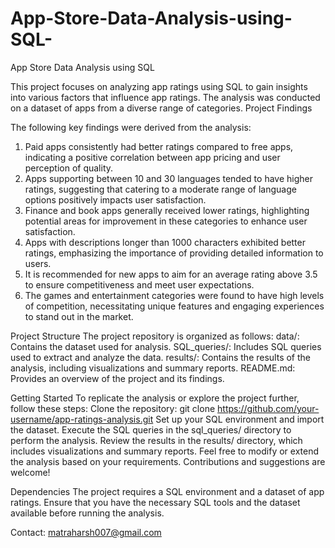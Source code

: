 # App-Store-Data-Analysis-using-SQL-
App Store Data Analysis using SQL 

This project focuses on analyzing app ratings using SQL to gain insights into various factors that influence app ratings. The analysis was conducted on a dataset of apps from a diverse range of categories.
Project Findings

The following key findings were derived from the analysis:
1. Paid apps consistently had better ratings compared to free apps, indicating a positive correlation between app pricing and user perception of quality.
2. Apps supporting between 10 and 30 languages tended to have higher ratings, suggesting that catering to a moderate range of language options positively impacts user satisfaction.
3. Finance and book apps generally received lower ratings, highlighting potential areas for improvement in these categories to enhance user satisfaction.
4. Apps with descriptions longer than 1000 characters exhibited better ratings, emphasizing the importance of providing detailed information to users.
5. It is recommended for new apps to aim for an average rating above 3.5 to ensure competitiveness and meet user expectations.
6. The games and entertainment categories were found to have high levels of competition, necessitating unique features and engaging experiences to stand out in the market.
   
Project Structure
The project repository is organized as follows:
data/: Contains the dataset used for analysis.
SQL_queries/: Includes SQL queries used to extract and analyze the data.
results/: Contains the results of the analysis, including visualizations and summary reports.
README.md: Provides an overview of the project and its findings.

Getting Started
To replicate the analysis or explore the project further, follow these steps:
Clone the repository: git clone https://github.com/your-username/app-ratings-analysis.git
Set up your SQL environment and import the dataset.
Execute the SQL queries in the sql_queries/ directory to perform the analysis.
Review the results in the results/ directory, which includes visualizations and summary reports.
Feel free to modify or extend the analysis based on your requirements. Contributions and suggestions are welcome!

Dependencies
The project requires a SQL environment and a dataset of app ratings. Ensure that you have the necessary SQL tools and the dataset available before running the analysis.

Contact: matraharsh007@gmail.com
